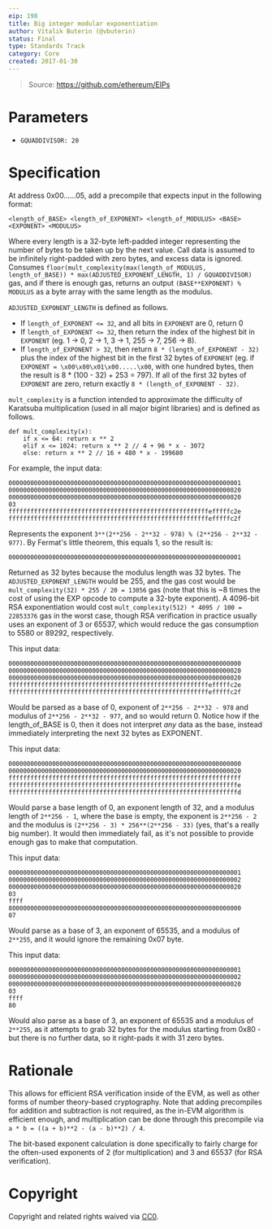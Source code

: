 ```yaml
---
eip: 198
title: Big integer modular exponentiation
author: Vitalik Buterin (@vbuterin)
status: Final
type: Standards Track
category: Core
created: 2017-01-30
---
```


> Source: https://github.com/ethereum/EIPs

# Parameters

* `GQUADDIVISOR: 20`

# Specification

At address 0x00......05, add a precompile that expects input in the following format:

    <length_of_BASE> <length_of_EXPONENT> <length_of_MODULUS> <BASE> <EXPONENT> <MODULUS>
    
Where every length is a 32-byte left-padded integer representing the number of bytes to be taken up by the next value. Call data is assumed to be infinitely right-padded with zero bytes, and excess data is ignored. Consumes `floor(mult_complexity(max(length_of_MODULUS, length_of_BASE)) * max(ADJUSTED_EXPONENT_LENGTH, 1) / GQUADDIVISOR)` gas, and if there is enough gas, returns an output `(BASE**EXPONENT) % MODULUS` as a byte array with the same length as the modulus.

`ADJUSTED_EXPONENT_LENGTH` is defined as follows.

* If `length_of_EXPONENT <= 32`, and all bits in `EXPONENT` are 0, return 0
* If `length_of_EXPONENT <= 32`, then return the index of the highest bit in `EXPONENT` (eg. 1 -> 0, 2 -> 1, 3 -> 1, 255 -> 7, 256 -> 8).
* If `length_of_EXPONENT > 32`, then return `8 * (length_of_EXPONENT - 32)` plus the index of the highest bit in the first 32 bytes of `EXPONENT` (eg. if `EXPONENT = \x00\x00\x01\x00.....\x00`, with one hundred bytes, then the result is 8 * (100 - 32) + 253 = 797). If all of the first 32 bytes of `EXPONENT` are zero, return exactly `8 * (length_of_EXPONENT - 32)`.

`mult_complexity` is a function intended to approximate the difficulty of Karatsuba multiplication (used in all major bigint libraries) and is defined as follows.

```
def mult_complexity(x):
    if x <= 64: return x ** 2
    elif x <= 1024: return x ** 2 // 4 + 96 * x - 3072
    else: return x ** 2 // 16 + 480 * x - 199680
```

For example, the input data:

    0000000000000000000000000000000000000000000000000000000000000001
    0000000000000000000000000000000000000000000000000000000000000020
    0000000000000000000000000000000000000000000000000000000000000020
    03
    fffffffffffffffffffffffffffffffffffffffffffffffffffffffefffffc2e
    fffffffffffffffffffffffffffffffffffffffffffffffffffffffefffffc2f
    
Represents the exponent `3**(2**256 - 2**32 - 978) % (2**256 - 2**32 - 977)`. By Fermat's little theorem, this equals 1, so the result is:

    0000000000000000000000000000000000000000000000000000000000000001
    
Returned as 32 bytes because the modulus length was 32 bytes. The `ADJUSTED_EXPONENT_LENGTH` would be 255, and the gas cost would be `mult_complexity(32) * 255 / 20 = 13056` gas (note that this is ~8 times the cost of using the EXP opcode to compute a 32-byte exponent). A 4096-bit RSA exponentiation would cost `mult_complexity(512) * 4095 / 100 = 22853376` gas in the worst case, though RSA verification in practice usually uses an exponent of 3 or 65537, which would reduce the gas consumption to 5580 or 89292, respectively.

This input data:

    0000000000000000000000000000000000000000000000000000000000000000
    0000000000000000000000000000000000000000000000000000000000000020
    0000000000000000000000000000000000000000000000000000000000000020
    fffffffffffffffffffffffffffffffffffffffffffffffffffffffefffffc2e
    fffffffffffffffffffffffffffffffffffffffffffffffffffffffefffffc2f
    
Would be parsed as a base of 0, exponent of `2**256 - 2**32 - 978` and modulus of `2**256 - 2**32 - 977`, and so would return 0. Notice how if the length_of_BASE is 0, then it does not interpret _any_ data as the base, instead immediately interpreting the next 32 bytes as EXPONENT.

This input data:

    0000000000000000000000000000000000000000000000000000000000000000
    0000000000000000000000000000000000000000000000000000000000000020
    ffffffffffffffffffffffffffffffffffffffffffffffffffffffffffffffff
    fffffffffffffffffffffffffffffffffffffffffffffffffffffffffffffffe
    fffffffffffffffffffffffffffffffffffffffffffffffffffffffffffffffd
    
Would parse a base length of 0, an exponent length of 32, and a modulus length of `2**256 - 1`, where the base is empty, the exponent is `2**256 - 2` and the modulus is `(2**256 - 3) * 256**(2**256 - 33)` (yes, that's a really big number). It would then immediately fail, as it's not possible to provide enough gas to make that computation.

This input data:

    0000000000000000000000000000000000000000000000000000000000000001
    0000000000000000000000000000000000000000000000000000000000000002
    0000000000000000000000000000000000000000000000000000000000000020
    03
    ffff
    8000000000000000000000000000000000000000000000000000000000000000
    07

Would parse as a base of 3, an exponent of 65535, and a modulus of `2**255`, and it would ignore the remaining 0x07 byte.

This input data:

    0000000000000000000000000000000000000000000000000000000000000001
    0000000000000000000000000000000000000000000000000000000000000002
    0000000000000000000000000000000000000000000000000000000000000020
    03
    ffff
    80
    
Would also parse as a base of 3, an exponent of 65535 and a modulus of `2**255`, as it attempts to grab 32 bytes for the modulus starting from 0x80 - but there is no further data, so it right-pads it with 31 zero bytes.

# Rationale

This allows for efficient RSA verification inside of the EVM, as well as other forms of number theory-based cryptography. Note that adding precompiles for addition and subtraction is not required, as the in-EVM algorithm is efficient enough, and multiplication can be done through this precompile via `a * b = ((a + b)**2 - (a - b)**2) / 4`.

The bit-based exponent calculation is done specifically to fairly charge for the often-used exponents of 2 (for multiplication) and 3 and 65537 (for RSA verification).

# Copyright

Copyright and related rights waived via [CC0](../LICENSE.md).